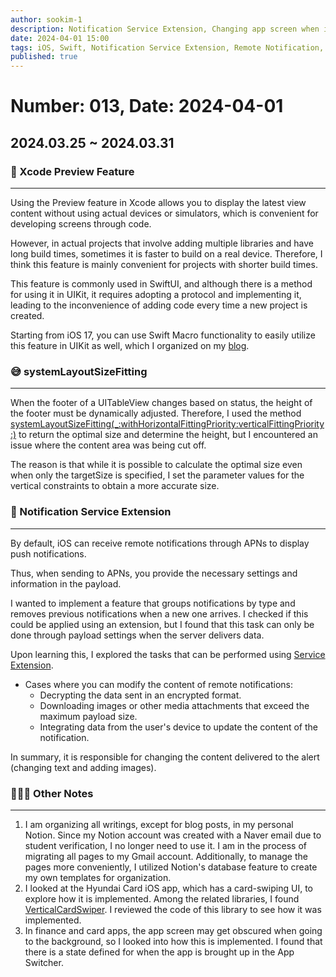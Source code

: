 ```yaml
---
author: sookim-1
description: Notification Service Extension, Changing app screen when in App Switcher state, VerticalCardSwiper library, Notion organization, Utilizing Preview feature, systemLayoutSizeFitting method
date: 2024-04-01 15:00 
tags: iOS, Swift, Notification Service Extension, Remote Notification, App Switcher, systemLayoutSizeFitting, VerticalCardSwiper, Notion, Preview
published: true
---
```

# Number: 013, Date: 2024-04-01

## 2024.03.25 ~ 2024.03.31
### 📱 Xcode Preview Feature
---

Using the Preview feature in Xcode allows you to display the latest view content without using actual devices or simulators, which is convenient for developing screens through code.

However, in actual projects that involve adding multiple libraries and have long build times, sometimes it is faster to build on a real device. Therefore, I think this feature is mainly convenient for projects with shorter build times.

This feature is commonly used in SwiftUI, and although there is a method for using it in UIKit, it requires adopting a protocol and implementing it, leading to the inconvenience of adding code every time a new project is created.

Starting from iOS 17, you can use Swift Macro functionality to easily utilize this feature in UIKit as well, which I organized on my [blog](https://sookim-1.tistory.com/3).

### 😅 systemLayoutSizeFitting
---

When the footer of a UITableView changes based on status, the height of the footer must be dynamically adjusted. Therefore, I used the method [systemLayoutSizeFitting(_:withHorizontalFittingPriority:verticalFittingPriority:)](https://developer.apple.com/documentation/uikit/uiview/1622623-systemlayoutsizefitting) to return the optimal size and determine the height, but I encountered an issue where the content area was being cut off.

The reason is that while it is possible to calculate the optimal size even when only the targetSize is specified, I set the parameter values for the vertical constraints to obtain a more accurate size.

### 🔔 Notification Service Extension
---

By default, iOS can receive remote notifications through APNs to display push notifications.

Thus, when sending to APNs, you provide the necessary settings and information in the payload.

I wanted to implement a feature that groups notifications by type and removes previous notifications when a new one arrives. I checked if this could be applied using an extension, but I found that this task can only be done through payload settings when the server delivers data.

Upon learning this, I explored the tasks that can be performed using [Service Extension](https://developer.apple.com/documentation/usernotifications/unnotificationserviceextension).

- Cases where you can modify the content of remote notifications:
    - Decrypting the data sent in an encrypted format.
    - Downloading images or other media attachments that exceed the maximum payload size.
    - Integrating data from the user's device to update the content of the notification.

In summary, it is responsible for changing the content delivered to the alert (changing text and adding images).

### 🙋🏻‍♂️ Other Notes
---

1. I am organizing all writings, except for blog posts, in my personal Notion. Since my Notion account was created with a Naver email due to student verification, I no longer need to use it. I am in the process of migrating all pages to my Gmail account. Additionally, to manage the pages more conveniently, I utilized Notion's database feature to create my own templates for organization.
2. I looked at the Hyundai Card iOS app, which has a card-swiping UI, to explore how it is implemented. Among the related libraries, I found [VerticalCardSwiper](https://github.com/JoniVR/VerticalCardSwiper). I reviewed the code of this library to see how it was implemented.
3. In finance and card apps, the app screen may get obscured when going to the background, so I looked into how this is implemented. I found that there is a state defined for when the app is brought up in the App Switcher.

